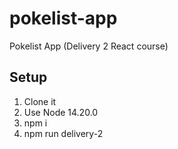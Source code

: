 # pokelist-app

Pokelist App (Delivery 2 React course)

## Setup

1. Clone it
2. Use Node 14.20.0
3. npm i
4. npm run delivery-2
